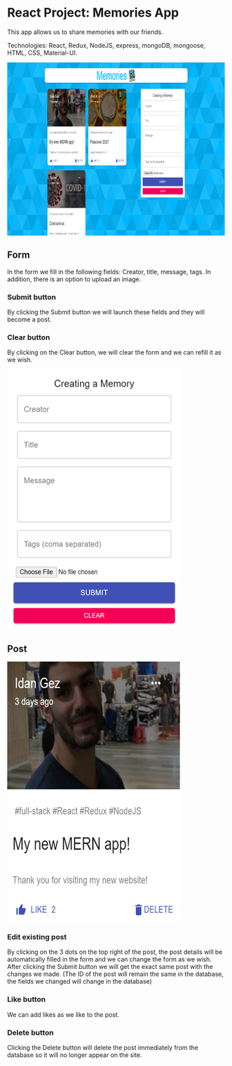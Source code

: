 # React Project: Memories App

This app allows us to share memories with our friends.

Technologies: React, Redux, NodeJS, express, mongoDB, mongoose, HTML, CSS, Material-UI.

<img src="client/src/images/FullScreen.png" width="600px" height="400px">


## Form
In the form we fill in the following fields:
Creator, title, message, tags. In addition, there is an option to upload an image.

### Submit button
By clicking the Submit button we will launch these fields and they will become a post.

### Clear button
By clicking on the Clear button, we will clear the form and we can refill it as we wish.

<img src="client/src/images/Form.png" width="400px" height="600px">


## Post

<img src="client/src/images/Post.png" width="400px" height="600px">


### Edit existing post
By clicking on the 3 dots on the top right of the post, the post details will be automatically filled in the form and we can change the form as we wish.
After clicking the Submit button we will get the exact same post with the changes we made.
(The ID of the post will remain the same in the database, the fields we changed will change in the database)

### Like button
We can add likes as we like to the post.

### Delete button
Clicking the Delete button will delete the post immediately from the database so it will no longer appear on the site.